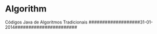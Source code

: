 Algorithm
=========

Códigos Java de Algoritmos Tradicionais
###################31-01-2014#######################
